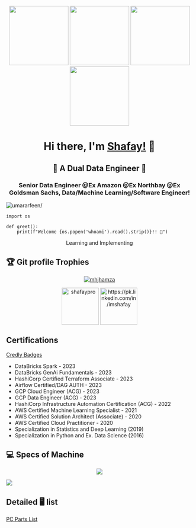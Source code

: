 <p align="center"> <img src="https://octodex.github.com/images/vinyltocat.png" height="160px" width="160px"> <img src="https://octodex.github.com/images/daftpunktocat-thomas.gif" height="160px" width="160px"> <img src="https://octodex.github.com/images/daftpunktocat-guy.gif" height="160px" width="160px"> <img src="https://octodex.github.com/images/Robotocat.png" height="160px" width="160px"></p>

<h1 align="center">Hi there, I'm <a href="https://github.com/shafaypro"  target="_blank">Shafay!</a> 👋</h1>


<h2 align="center">👋 A Dual Data Engineer 👋</h2>
    
<h3 align="center">Senior Data Engineer @Ex Amazon @Ex Northbay @Ex Goldsman Sachs, Data/Machine Learning/Software Engineer!</h3>
<p align="left"> <img src="https://komarev.com/ghpvc/?username=Anon-Exloiter&style=flat&color=blueviolet" alt=umararfeen/> </p>

```python3
import os

def greet():
    print(f"Welcome {os.popen('whoami').read().strip()}!! 👋")
```


<p align="center"> Learning and Implementing </p>



## :trophy: Git profile Trophies

  

<p  align="center">  <a  href="https://github.com/ryo-ma/github-profile-trophy"><img  src="https://github-profile-trophy.vercel.app/?username=mhjhamza&layout=compact&theme=algolia"  alt="mhjhamza"  /></a>  </p>

  

<p align="center"> 
<a href="https://pk.linkedin.com/in/imshafay" target="blank"><img align="center" src=https://cdn.jsdelivr.net/npm/simple-icons@3.0.1/icons/twitter.svg alt="shafaypro" height="100" width="100" /></a>
<a href="https://pk.linkedin.com/in/imshafay" target="blank"><img align="center" src=https://cdn.jsdelivr.net/npm/simple-icons@3.0.1/icons/linkedin.svg alt="https://pk.linkedin.com/in/imshafay" height="100" width="100" /></a>    
</p>

<h2> Certifications </h2>
<a href="https://www.credly.com/users/muhammad-shafay-amjad/badges"> Credly Badges</a>


<p aligh="center"> 
<ul>
  <li> DataBricks Spark - 2023 </li>
  <li>DataBricks GenAi Fundamentals - 2023</li>
  <li>HashiCorp Certified Terraform Associate - 2023</li>
  <li>Airflow Certified/DAG AUTH - 2023</li>
  <li>GCP Cloud Engineer (ACG) - 2023</li>
  <li>GCP Data Engineer (ACG) - 2023</li>
  <li>HashiCorp Infrastructure Automation Certification (ACG) - 2022</li>
  <li>AWS Certified Machine Learning Specialist - 2021</li>
  <li>AWS Certified Solution Architect (Associate) - 2020</li>
  <li>AWS Certified Cloud Practitioner - 2020</li>
  <li>Specialization in Statistics and Deep Learning (2019)</li>
  <li>Specialization in Python and Ex. Data Science (2016)</li>
    
</ul>

</p>

## 💻 Specs of Machine

<center><a title="System requirements and Rate my PC tool - all at PCGameBenchmark" href="https://www.pcgamebenchmark.com/ratemypc?cpu=intel-core-i9-13900k&memory=64gb&gpu=amd-radeon-rx-7900-xtx&platform=windows"><img src="https://www.pcgamebenchmark.com/signature/intel-core-i9-13900k/64gb/amd-radeon-rx-7900-xtx/forum.png"></a> </center>

<a title="System requirements and Rate my PC tool - all at PCGameBenchmark" href="https://www.pcgamebenchmark.com/ratemypc?cpu=intel-core-i9-13900k&memory=64gb&gpu=amd-radeon-rx-7900-xtx&platform=windows"><img align="center" src="https://www.pcgamebenchmark.com/signature/intel-core-i9-13900k/64gb/amd-radeon-rx-7900-xtx/twitch.png"></a>

## Detailed 🖥️ list


<a title="PCPARTPICKSPECS" href="https://pcpartpicker.com/list/vtbQqR">PC Parts List</a>
